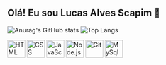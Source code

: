 ## Olá! Eu sou Lucas Alves Scapim 👋
![Anurag's GitHub stats](https://github-readme-stats.vercel.app/api?username=lucasscapim&show_icons=true&theme=radical)
![Top Langs](https://github-readme-stats.vercel.app/api/top-langs/?username=lucasscapim&layout=compact)

<p align="left"> 
  <a href="https://icons8.com/icon/20909/html-5" target="_blank"><img title="HTML" height="40" src="https://img.icons8.com/color/48/000000/html-5--v1.png"/></a>
  <a href="https://icons8.com/icon/21278/css3" target="_blank"><img title="CSS" height="40" src="https://img.icons8.com/color/48/000000/css3.png"/></a>
  <a href="https://icons8.com/icon/tGvHBPJaKqEd/javascript" target="_blank"><img title="JavaScript" height="40" src="https://img.icons8.com/color/48/000000/javascript--v2.png" /></a>
  <a href="https://img.icons8.com/color/344/nodejs.png" target="_blank"><img title="Node.js" width="40" src="https://img.icons8.com/color/344/nodejs.png" width="48px" /></a> 
  <a href="https://icons8.com/icon/20906/git" target="_blank"><img title="Git" height="40" src="https://img.icons8.com/color/48/000000/git.png"/></a>
  <a href="https://img.icons8.com/color/344/mysql-logo.png" target="_blank"><img title="MySql" width="40" src="https://img.icons8.com/color/344/mysql-logo.png" width="48px" /></a>
</p>
<!--
**lucasscapim/lucasscapim** is a ✨ _special_ ✨ repository because its `README.md` (this file) appears on your GitHub profile.

Here are some ideas to get you started:

- 🔭 I’m currently working on ...
- 🌱 I’m currently learning ...
- 👯 I’m looking to collaborate on ...
- 🤔 I’m looking for help with ...
- 💬 Ask me about ...
- 📫 How to reach me: ...
- 😄 Pronouns: ...
- ⚡ Fun fact: ...
-->
